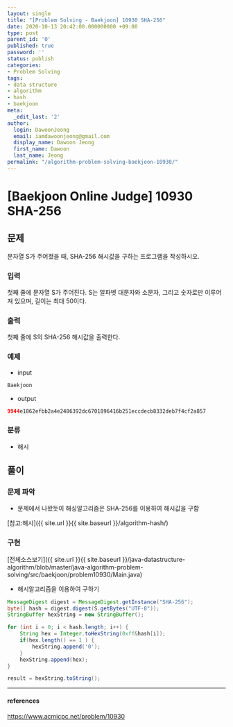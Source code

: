 ```yaml
---
layout: single
title: "[Problem Solving - Baekjoon] 10930 SHA-256"
date: 2020-10-13 20:42:00.000000000 +09:00
type: post
parent_id: '0'
published: true
password: ''
status: publish
categories:
- Problem Solving
tags:
- data structure
- algorithm
- hash
- baekjoon
meta:
  _edit_last: '2'
author:
  login: DawoonJeong
  email: iamdawoonjeong@gmail.com
  display_name: Dawoon Jeong
  first_name: Dawoon
  last_name: Jeong
permalink: "/algorithm-problem-solving-baekjoon-10930/"
---
```

# [Baekjoon Online Judge] 10930 SHA-256

## 문제
문자열 S가 주어졌을 때, SHA-256 해시값을 구하는 프로그램을 작성하시오.

### 입력
첫째 줄에 문자열 S가 주어진다. S는 알파벳 대문자와 소문자, 그리고 숫자로만 이루어져 있으며, 길이는 최대 50이다.

### 출력
첫째 줄에 S의 SHA-256 해시값을 출력한다.

### 예제

- input
```java
Baekjoon
```

- output
```java
9944e1862efbb2a4e2486392dc6701896416b251eccdecb8332deb7f4cf2a857
```

### 분류
- 해시

## 풀이

### 문제 파악
- 문제에서 나왔듯이 해싱알고리즘은 SHA-256를 이용하여 해시값을 구함

[참고:해시]({{ site.url }}{{ site.baseurl }}/algorithm-hash/)

### 구현

[전체소스보기]({{ site.url }}{{ site.baseurl }}/java-datastructure-algorithm/blob/master/java-algorithm-problem-solving/src/baekjoon/problem10930/Main.java)

- 해시알고리즘을 이용하여  구하기

```java
MessageDigest digest = MessageDigest.getInstance("SHA-256");
byte[] hash = digest.digest(S.getBytes("UTF-8"));
StringBuffer hexString = new StringBuffer();

for (int i = 0; i < hash.length; i++) {
    String hex = Integer.toHexString(0xff&hash[i]);
    if(hex.length() == 1 ) {
        hexString.append('0');
    }
    hexString.append(hex);
}

result = hexString.toString();
```

---

#### references
<https://www.acmicpc.net/problem/10930>
